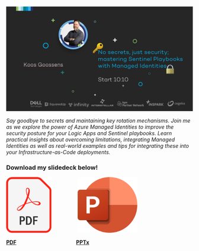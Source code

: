 ![Cover](/2024/.images/2024_cover.jpeg)

_Say goodbye to secrets and maintaining key rotation mechanisms.
Join me as we explore the power of Azure Managed Identities to improve the security posture for your Logic Apps and Sentinel playbooks.
Learn practical insights about overcoming limitations, integrating Managed Identities as well as real-world examples and tips for integrating these into your Infrastructure-as-Code deployments._

### Download my slidedeck below!

[<img src=".images//pdf.png" alt="drawing" height="150"/>](https://1drv.ms/b/s!AmKS27jR06WthuouwfNhQyh8aoHh3Q?e=2MynFW)&nbsp;&nbsp;&nbsp;&nbsp;&nbsp;&nbsp;&nbsp;&nbsp;&nbsp;&nbsp;&nbsp;&nbsp;&nbsp;&nbsp;&nbsp;&nbsp;&nbsp;&nbsp;[<img src=".images//pptx.png" alt="drawing" height="150"/>](https://1drv.ms/p/s!AmKS27jR06WthugDFoTxF65M2e_mKg?e=h385f7)

[**PDF**](https://1drv.ms/b/s!AmKS27jR06WthuouwfNhQyh8aoHh3Q?e=2MynFW)&nbsp;&nbsp;&nbsp;&nbsp;&nbsp;&nbsp;&nbsp;&nbsp;&nbsp;&nbsp;&nbsp;&nbsp;&nbsp;&nbsp;&nbsp;&nbsp;&nbsp;&nbsp;&nbsp;&nbsp;&nbsp;&nbsp;&nbsp;&nbsp;&nbsp;&nbsp;&nbsp;&nbsp;&nbsp;&nbsp;&nbsp;&nbsp;&nbsp;&nbsp;&nbsp;&nbsp;&nbsp;&nbsp;&nbsp;&nbsp;&nbsp;[**PPTx**](https://1drv.ms/p/s!AmKS27jR06WthugDFoTxF65M2e_mKg?e=h385f7)
